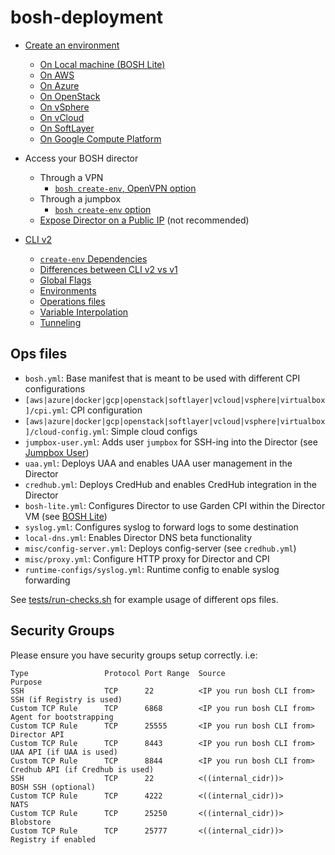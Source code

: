 # bosh-deployment

* [Create an environment](https://bosh.io/docs/init.html)
    * [On Local machine (BOSH Lite)](https://bosh.io/docs/bosh-lite.html)
    * [On AWS](https://bosh.io/docs/init-aws.html)
    * [On Azure](https://bosh.io/docs/init-azure.html)
    * [On OpenStack](https://bosh.io/docs/init-openstack.html)
    * [On vSphere](https://bosh.io/docs/init-vsphere.html)
    * [On vCloud](https://bosh.io/docs/init-vcloud.html)
    * [On SoftLayer](https://bosh.io/docs/init-softlayer.html)
    * [On Google Compute Platform](https://bosh.io/docs/init-google.html)

* Access your BOSH director
    * Through a VPN
        * [`bosh create-env`, OpenVPN option](https://github.com/dpb587/openvpn-bosh-release)
    * Through a jumpbox
        * [`bosh create-env` option](https://github.com/cppforlife/jumpbox-deployment)
    * [Expose Director on a Public IP](https://bosh.io/docs/init-external-ip.html) (not recommended)

* [CLI v2](https://bosh.io/docs/cli-v2.html)
    * [`create-env` Dependencies](https://bosh.io/docs/cli-env-deps.html)
    * [Differences between CLI v2 vs v1](https://bosh.io/docs/cli-v2-diff.html)
    * [Global Flags](https://bosh.io/docs/cli-global-flags.html)
    * [Environments](https://bosh.io/docs/cli-envs.html)
    * [Operations files](https://bosh.io/docs/cli-ops-files.html)
    * [Variable Interpolation](https://bosh.io/docs/cli-int.html)
    * [Tunneling](https://bosh.io/docs/cli-tunnel.html)

## Ops files

- `bosh.yml`: Base manifest that is meant to be used with different CPI configurations
- `[aws|azure|docker|gcp|openstack|softlayer|vcloud|vsphere|virtualbox]/cpi.yml`: CPI configuration
- `[aws|azure|docker|gcp|openstack|softlayer|vcloud|vsphere|virtualbox]/cloud-config.yml`: Simple cloud configs
- `jumpbox-user.yml`: Adds user `jumpbox` for SSH-ing into the Director (see [Jumpbox User](docs/jumpbox-user.md))
- `uaa.yml`: Deploys UAA and enables UAA user management in the Director
- `credhub.yml`: Deploys CredHub and enables CredHub integration in the Director
- `bosh-lite.yml`: Configures Director to use Garden CPI within the Director VM (see [BOSH Lite](docs/bosh-lite-on-vbox.md))
- `syslog.yml`: Configures syslog to forward logs to some destination
- `local-dns.yml`: Enables Director DNS beta functionality
- `misc/config-server.yml`: Deploys config-server (see `credhub.yml`)
- `misc/proxy.yml`: Configure HTTP proxy for Director and CPI
- `runtime-configs/syslog.yml`: Runtime config to enable syslog forwarding

See [tests/run-checks.sh](tests/run-checks.sh) for example usage of different ops files.

## Security Groups

Please ensure you have security groups setup correctly. i.e:

```
Type                 Protocol Port Range  Source                     Purpose
SSH                  TCP      22          <IP you run bosh CLI from> SSH (if Registry is used)
Custom TCP Rule      TCP      6868        <IP you run bosh CLI from> Agent for bootstrapping
Custom TCP Rule      TCP      25555       <IP you run bosh CLI from> Director API
Custom TCP Rule      TCP      8443        <IP you run bosh CLI from> UAA API (if UAA is used)
Custom TCP Rule      TCP      8844        <IP you run bosh CLI from> Credhub API (if Credhub is used)
SSH                  TCP      22          <((internal_cidr))>        BOSH SSH (optional)
Custom TCP Rule      TCP      4222        <((internal_cidr))>        NATS
Custom TCP Rule      TCP      25250       <((internal_cidr))>        Blobstore
Custom TCP Rule      TCP      25777       <((internal_cidr))>        Registry if enabled
```
